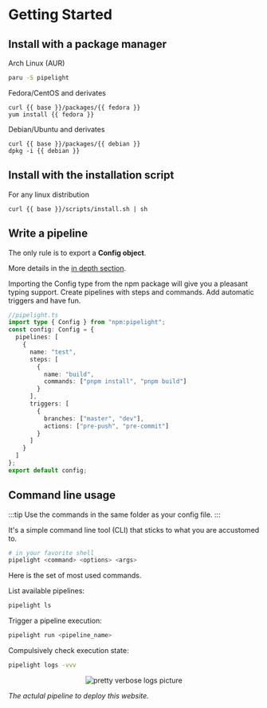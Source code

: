 <script lang="ts" setup>
const base = "https://pipelight.dev";
const debian = `pipelight-${import.meta.env.VITE_GIT_VERSION}.deb`;
const archlinux = `pipelight-${import.meta.env.VITE_GIT_VERSION}.pkg.tar.zst`;
const fedora = `pipelight-${import.meta.env.VITE_GIT_VERSION}.rpm`;
</script>

# Getting Started

## Install with a package manager

Arch Linux (AUR)

```sh
paru -S pipelight
```

Fedora/CentOS and derivates

```sh-vue
curl {{ base }}/packages/{{ fedora }}
yum install {{ fedora }}
```

Debian/Ubuntu and derivates

```sh-vue
curl {{ base }}/packages/{{ debian }}
dpkg -i {{ debian }}
```

## Install with the installation script

For any linux distribution

```sh-vue
curl {{ base }}/scripts/install.sh | sh
```

## Write a pipeline

The only rule is to export a **Config object**.

More details in the [in depth section](/guide/config).

Importing the Config type from the npm package will give you a pleasant typing support.
Create pipelines with steps and commands.
Add automatic triggers and have fun.

```ts
//pipelight.ts
import type { Config } from "npm:pipelight";
const config: Config = {
  pipelines: [
    {
      name: "test",
      steps: [
        {
          name: "build",
          commands: ["pnpm install", "pnpm build"]
        }
      ],
      triggers: [
        {
          branches: ["master", "dev"],
          actions: ["pre-push", "pre-commit"]
        }
      ]
    }
  ]
};
export default config;
```

## Command line usage

:::tip
Use the commands in the same folder as your config file.
:::

It's a simple command line tool (CLI) that sticks to what you are accustomed to.

```sh
# in your favorite shell
pipelight <command> <options> <args>
```

Here is the set of most used commands.

List available pipelines:

```sh
pipelight ls
```

Trigger a pipeline execution:

```sh
pipelight run <pipeline_name>
```

Compulsively check execution state:

```sh
pipelight logs -vvv
```

<p align="center">
  <img class="terminal" src="/images/log_level_4.png" alt="pretty verbose logs picture">
</p>

_The actulal pipeline to deploy this website._
